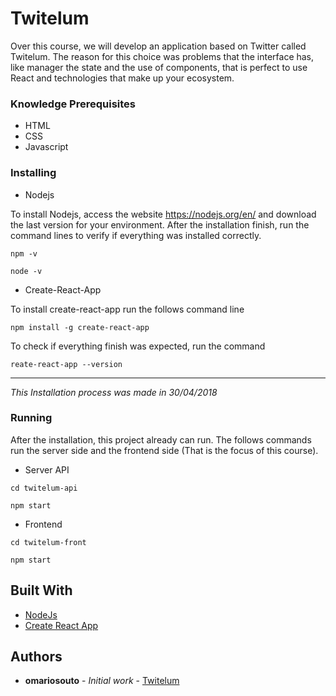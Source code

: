 # Twitelum

Over this course, we will develop an application based on Twitter called Twitelum. The reason for this choice was problems that the interface has, like manager the state and the use of components, that is perfect to use React and technologies that make up your ecosystem.


### Knowledge Prerequisites

- HTML
- CSS
- Javascript


### Installing

- Nodejs

To install Nodejs, access the website https://nodejs.org/en/ and download the last version for your environment.
After the installation finish, run the command lines to verify if everything was installed correctly.

```
npm -v
```

```
node -v
```

- Create-React-App

To install create-react-app run the follows command line

```
npm install -g create-react-app
```

To check if everything finish was expected, run the command

```
reate-react-app --version
```

---------------------

_This Installation process was made in 30/04/2018_


### Running

After the installation, this project already can run.
The follows commands run the server side and the frontend side (That is the focus of this course).

- Server API
```
cd twitelum-api
```
```
npm start
```

- Frontend
```
cd twitelum-front
```
```
npm start
```

## Built With

* [NodeJs](https://github.com/nodejs)
* [Create React App](https://github.com/facebook/create-react-app)


## Authors

* **omariosouto** - *Initial work* - [Twitelum](https://github.com/omariosouto/twitelum-modelo)